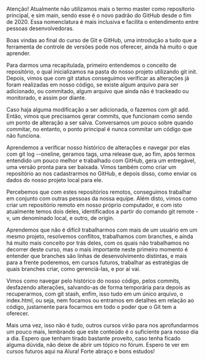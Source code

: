 Atenção! Atualmente não utilizamos mais o termo master como repositorio principal, e sim main, sendo esse é o novo padrão do GitHub desde o fim de 2020. Essa nomenclatura é mais inclusiva e facilita o entendimento entre pessoas desenvolvedoras.

Boas vindas ao final do curso de Git e GitHub, uma introdução a tudo que a ferramenta de controle de versões pode nos oferecer, ainda há muito o que aprender.

Para darmos uma recapitulada, primeiro entendemos o conceito de repositório, o qual inicializamos na pasta do nosso projeto utilizando git init. Depois, vimos que com git status conseguimos verificar as alterações já foram realizadas em nosso código, se existe algum arquivo para ser adicionado, ou commitado, algum arquivo que ainda não é trackeado ou monitorado, e assim por diante.

Caso haja alguma modificação a ser adicionada, o fazemos com git add. Então, vimos que precisamos gerar commits, que funcionam como sendo um ponto de alteração a ser salva. Conversamos um pouco sobre quando commitar, no entanto, o ponto principal é nunca commitar um código que não funciona.

Aprendemos a verificar nosso histórico de alterações e navegar por elas com git log --oneline, geramos tags, uma release que, ao fim, após termos entendido um pouco melhor e trabalhado com GitHub, gera um entregável, uma versão pronta para ser baixada. Vimos também como criar um repositório ao nos cadastrarmos no GitHub, e depois disso, como enviar os dados do nosso projeto local para ele.

Percebemos que com estes repositórios remotos, conseguimos trabalhar em conjunto com outras pessoas da nossa equipe. Além disto, vimos como criar um repositório remoto em nosso próprio computador, e com isto atualmente temos dois deles, identificados a partir do comando git remote -v, um denominado local, e outro, de origin.

Aprendemos que não é difícil trabalharmos com mais de um usuário em um mesmo projeto, resolvemos conflitos, trabalhamos com branches, e ainda há muito mais conceito por trás deles, com os quais não trabalhamos no decorrer deste curso, mas o mais importante neste primeiro momento é entender que branches são linhas de desenvolvimento distintas, e mais para a frente poderemos, em cursos futuros, trabalhar as estratégias de quais branches criar, como gerenciá-las, e por aí vai.

Vimos como navegar pelo histórico do nosso código, pelos commits, desfazendo alterações, salvando-as de forma temporária para depois as recuperarmos, com git stash, enfim, isso tudo em um único arquivo, o index.html, ou seja, nem focamos ou entramos em detalhes em relação ao código, justamente para focarmos em todo o poder que o Git tem a oferecer.

Mais uma vez, isso não é tudo, outros cursos virão para nos aprofundarmos um pouco mais, lembrando que este conteúdo é o suficiente para nosso dia a dia. Espero que tenham tirado bastante proveito, caso tenha ficado alguma dúvida, não deixe de abrir um tópico no fórum. Espero te ver em cursos futuros aqui na Alura! Forte abraço e bons estudos!
